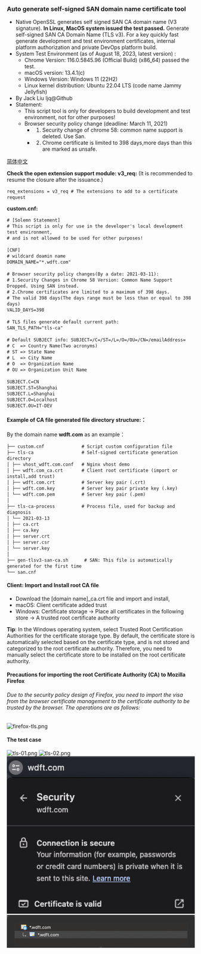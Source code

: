 ### Auto generate self-signed SAN domain name certificate tool

* Native OpenSSL generates self signed SAN CA domain name (V3 signature).
  **In Linux, MacOS system issued the test passed.**
  Generate self-signed SAN CA Domain Name (TLS v3). For a key quickly fast generate development and test environment certificates, internal platform authorization and private DevOps platform build.
* System Test Environment (as of August 18, 2023, latest version) :
    - Chrome Version: 116.0.5845.96 (Official Build) (x86_64) passed the test.
    - macOS version: 13.4.1(c)
    - Windows Version: Windows 11 (22H2)
    - Linux kernel distribution: Ubuntu 22.04 LTS (code name Jammy Jellyfish)
* By Jack Liu ljq@Github
* Statement:
    - This script tool is only for developers to build development and test environment, not for other purposes!
    - Browser security policy change (deadline: March 11, 2021)
        * 1. Security change of chrome 58: common name support is deleted. Use San.
        * 2. Chrome certificate is limited to 398 days,more days than this are marked as unsafe.

[简体中文](https://github.com/ljq/gen-tlsv3-san-ca/blob/main/README_CN.md)

**Check the open extension support module: v3_req:**
(It is recommended to resume the closure after the issuance.)
```
req_extensions = v3_req # The extensions to add to a certificate request
```

**custom.cnf:**
```
# [Solemn Statement]
# This script is only for use in the developer's local development test environment, 
# and is not allowed to be used for other purposes!

[CNF]
# wildcard doamin name
DOMAIN_NAME="*.wdft.com" 

# Browser security policy changes(By a date: 2021-03-11):
# 1.Security Changes in Chrome 58 Version: Common Name Support Dropped. Using SAN instead.
# 2.Chrome certificates are limited to a maximum of 398 days.
# The valid 398 days(The days range must be less than or equal to 398 days)
VALID_DAYS=398

# TLS files generate default current path:
SAN_TLS_PATH="tls-ca"

# Default SUBJECT info: SUBJECT=/C=/ST=/L=/O=/OU=/CN=/emailAddress=
# C  => Country Name(Two acronyms)
# ST => State Name
# L  => City Name
# O  => Organization Name
# OU => Organization Unit Name

SUBJECT.C=CN
SUBJECT.ST=Shanghai
SUBJECT.L=Shanghai
SUBJECT.O=Localhost
SUBJECT.OU=IT-DEV

```

#### Example of CA file generated file directory structure:：

By the domain name **wdft.com** as an example：

```
├── custom.cnf              # Script custom configuration file
├── tls-ca                  # Self-signed certificate generation directory
│ ├── vhost_wdft.com.conf   # Nginx vhost demo
│ ├── wdft.com_ca.crt       # Client root certificate (import or install,add trust)
│ ├── wdft.com.crt          # Server key pair (.crt)
│ ├── wdft.com.key          # Server key pair private key (.key)
│ └── wdft.com.pem          # Server key pair (.pem)
│
├── tls-ca-process          # Process file, used for backup and diagnosis
│ └── 2021-03-13
│ ├── ca.crt
│ ├── ca.key
│ ├── server.crt
│ ├── server.csr
│ └── server.key
│
├── gen-tlsv3-san-ca.sh      # SAN: This file is automatically generated for the first time
└── san.cnf
```

#### Client: Import and Install root CA file
* Download the [domain name]_ca.crt file and import and install,
* macOS: Client certificate added trust
* Windows: Certificate storage -> Place all certificates in the following store -> A trusted root certificate authority

**Tip**: 
In the Windows operating system, select Trusted Root Certification Authorities for the certificate storage type. By default, the certificate store is automatically selected based on the certificate type, and is not stored and categorized to the root certificate authority. Therefore, you need to manually select the certificate store to be installed on the root certificate authority.

#### Precautions for importing the root Certificate Authority (CA) to Mozilla Firefox

###### Due to the security policy design of Firefox, you need to import the visa from the browser certificate management to the certificate authority to be trusted by the browser. The operations are as follows:
![firefox-tls.png](https://github.com/ljq/gen-tlsv3-san-ca/blob/main/images/firefox-tls.png)

#### The test case

![tls-01.png](https://github.com/ljq/gen-tlsv3-san-ca/blob/main/images/tls-01.png)
![tls-02.png](https://github.com/ljq/gen-tlsv3-san-ca/blob/main/images/tls-02.png)
![tls-03.png](https://github.com/ljq/gen-tlsv3-san-ca/blob/main/images/tls-03.png)
![tls-04.png](https://github.com/ljq/gen-tlsv3-san-ca/blob/main/images/tls-04.png)
